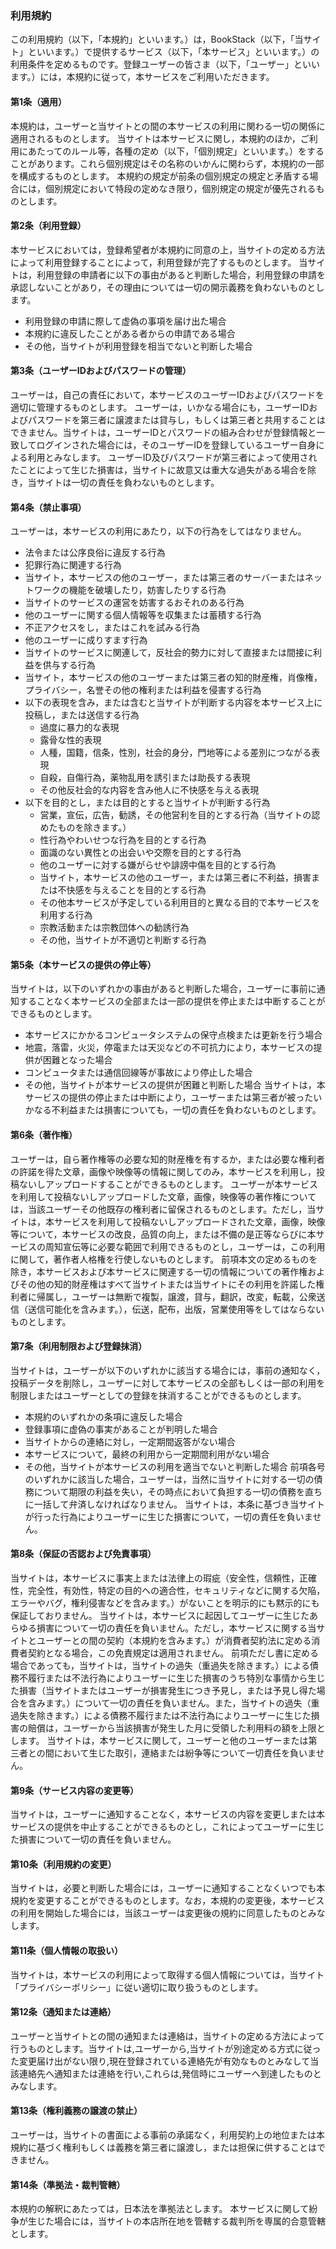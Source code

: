 ### 利用規約
この利用規約（以下，「本規約」といいます。）は，BookStack（以下，「当サイト」といいます。）で提供するサービス（以下，「本サービス」といいます。）の利用条件を定めるものです。登録ユーザーの皆さま（以下，「ユーザー」といいます。）には，本規約に従って，本サービスをご利用いただきます。

#### 第1条（適用）
本規約は，ユーザーと当サイトとの間の本サービスの利用に関わる一切の関係に適用されるものとします。
当サイトは本サービスに関し，本規約のほか，ご利用にあたってのルール等，各種の定め（以下，「個別規定」といいます。）をすることがあります。これら個別規定はその名称のいかんに関わらず，本規約の一部を構成するものとします。
本規約の規定が前条の個別規定の規定と矛盾する場合には，個別規定において特段の定めなき限り，個別規定の規定が優先されるものとします。

#### 第2条（利用登録）
本サービスにおいては，登録希望者が本規約に同意の上，当サイトの定める方法によって利用登録することによって，利用登録が完了するものとします。
当サイトは，利用登録の申請者に以下の事由があると判断した場合，利用登録の申請を承認しないことがあり，その理由については一切の開示義務を負わないものとします。
* 利用登録の申請に際して虚偽の事項を届け出た場合
* 本規約に違反したことがある者からの申請である場合
* その他，当サイトが利用登録を相当でないと判断した場合

#### 第3条（ユーザーIDおよびパスワードの管理）
ユーザーは，自己の責任において，本サービスのユーザーIDおよびパスワードを適切に管理するものとします。
ユーザーは，いかなる場合にも，ユーザーIDおよびパスワードを第三者に譲渡または貸与し，もしくは第三者と共用することはできません。当サイトは，ユーザーIDとパスワードの組み合わせが登録情報と一致してログインされた場合には，そのユーザーIDを登録しているユーザー自身による利用とみなします。
ユーザーID及びパスワードが第三者によって使用されたことによって生じた損害は，当サイトに故意又は重大な過失がある場合を除き，当サイトは一切の責任を負わないものとします。

#### 第4条（禁止事項）
ユーザーは，本サービスの利用にあたり，以下の行為をしてはなりません。

* 法令または公序良俗に違反する行為
* 犯罪行為に関連する行為
* 当サイト，本サービスの他のユーザー，または第三者のサーバーまたはネットワークの機能を破壊したり，妨害したりする行為
* 当サイトのサービスの運営を妨害するおそれのある行為
* 他のユーザーに関する個人情報等を収集または蓄積する行為
* 不正アクセスをし，またはこれを試みる行為
* 他のユーザーに成りすます行為
* 当サイトのサービスに関連して，反社会的勢力に対して直接または間接に利益を供与する行為
* 当サイト，本サービスの他のユーザーまたは第三者の知的財産権，肖像権，プライバシー，名誉その他の権利または利益を侵害する行為
* 以下の表現を含み，または含むと当サイトが判断する内容を本サービス上に投稿し，または送信する行為   
  * 過度に暴力的な表現
  * 露骨な性的表現
  * 人種，国籍，信条，性別，社会的身分，門地等による差別につながる表現
  * 自殺，自傷行為，薬物乱用を誘引または助長する表現
  * その他反社会的な内容を含み他人に不快感を与える表現
* 以下を目的とし，または目的とすると当サイトが判断する行為
  * 営業，宣伝，広告，勧誘，その他営利を目的とする行為（当サイトの認めたものを除きます。）
  * 性行為やわいせつな行為を目的とする行為
  * 面識のない異性との出会いや交際を目的とする行為
  * 他のユーザーに対する嫌がらせや誹謗中傷を目的とする行為
  * 当サイト，本サービスの他のユーザー，または第三者に不利益，損害または不快感を与えることを目的とする行為
  * その他本サービスが予定している利用目的と異なる目的で本サービスを利用する行為
  * 宗教活動または宗教団体への勧誘行為
  * その他，当サイトが不適切と判断する行為

#### 第5条（本サービスの提供の停止等）
当サイトは，以下のいずれかの事由があると判断した場合，ユーザーに事前に通知することなく本サービスの全部または一部の提供を停止または中断することができるものとします。
* 本サービスにかかるコンピュータシステムの保守点検または更新を行う場合
* 地震，落雷，火災，停電または天災などの不可抗力により，本サービスの提供が困難となった場合
* コンピュータまたは通信回線等が事故により停止した場合
* その他，当サイトが本サービスの提供が困難と判断した場合
当サイトは，本サービスの提供の停止または中断により，ユーザーまたは第三者が被ったいかなる不利益または損害についても，一切の責任を負わないものとします。

#### 第6条（著作権）
ユーザーは，自ら著作権等の必要な知的財産権を有するか，または必要な権利者の許諾を得た文章，画像や映像等の情報に関してのみ，本サービスを利用し，投稿ないしアップロードすることができるものとします。
ユーザーが本サービスを利用して投稿ないしアップロードした文章，画像，映像等の著作権については，当該ユーザーその他既存の権利者に留保されるものとします。ただし，当サイトは，本サービスを利用して投稿ないしアップロードされた文章，画像，映像等について，本サービスの改良，品質の向上，または不備の是正等ならびに本サービスの周知宣伝等に必要な範囲で利用できるものとし，ユーザーは，この利用に関して，著作者人格権を行使しないものとします。
前項本文の定めるものを除き，本サービスおよび本サービスに関連する一切の情報についての著作権およびその他の知的財産権はすべて当サイトまたは当サイトにその利用を許諾した権利者に帰属し，ユーザーは無断で複製，譲渡，貸与，翻訳，改変，転載，公衆送信（送信可能化を含みます。），伝送，配布，出版，営業使用等をしてはならないものとします。

#### 第7条（利用制限および登録抹消）
当サイトは，ユーザーが以下のいずれかに該当する場合には，事前の通知なく，投稿データを削除し，ユーザーに対して本サービスの全部もしくは一部の利用を制限しまたはユーザーとしての登録を抹消することができるものとします。
* 本規約のいずれかの条項に違反した場合
* 登録事項に虚偽の事実があることが判明した場合
* 当サイトからの連絡に対し，一定期間返答がない場合
* 本サービスについて，最終の利用から一定期間利用がない場合
* その他，当サイトが本サービスの利用を適当でないと判断した場合
前項各号のいずれかに該当した場合，ユーザーは，当然に当サイトに対する一切の債務について期限の利益を失い，その時点において負担する一切の債務を直ちに一括して弁済しなければなりません。
当サイトは，本条に基づき当サイトが行った行為によりユーザーに生じた損害について，一切の責任を負いません。

#### 第8条（保証の否認および免責事項）
当サイトは，本サービスに事実上または法律上の瑕疵（安全性，信頼性，正確性，完全性，有効性，特定の目的への適合性，セキュリティなどに関する欠陥，エラーやバグ，権利侵害などを含みます。）がないことを明示的にも黙示的にも保証しておりません。
当サイトは，本サービスに起因してユーザーに生じたあらゆる損害について一切の責任を負いません。ただし，本サービスに関する当サイトとユーザーとの間の契約（本規約を含みます。）が消費者契約法に定める消費者契約となる場合，この免責規定は適用されません。
前項ただし書に定める場合であっても，当サイトは，当サイトの過失（重過失を除きます。）による債務不履行または不法行為によりユーザーに生じた損害のうち特別な事情から生じた損害（当サイトまたはユーザーが損害発生につき予見し，または予見し得た場合を含みます。）について一切の責任を負いません。また，当サイトの過失（重過失を除きます。）による債務不履行または不法行為によりユーザーに生じた損害の賠償は，ユーザーから当該損害が発生した月に受領した利用料の額を上限とします。
当サイトは，本サービスに関して，ユーザーと他のユーザーまたは第三者との間において生じた取引，連絡または紛争等について一切責任を負いません。

#### 第9条（サービス内容の変更等）
当サイトは，ユーザーに通知することなく，本サービスの内容を変更しまたは本サービスの提供を中止することができるものとし，これによってユーザーに生じた損害について一切の責任を負いません。

#### 第10条（利用規約の変更）
当サイトは，必要と判断した場合には，ユーザーに通知することなくいつでも本規約を変更することができるものとします。なお，本規約の変更後，本サービスの利用を開始した場合には，当該ユーザーは変更後の規約に同意したものとみなします。

#### 第11条（個人情報の取扱い）
当サイトは，本サービスの利用によって取得する個人情報については，当サイト「プライバシーポリシー」に従い適切に取り扱うものとします。

#### 第12条（通知または連絡）
ユーザーと当サイトとの間の通知または連絡は，当サイトの定める方法によって行うものとします。当サイトは,ユーザーから,当サイトが別途定める方式に従った変更届け出がない限り,現在登録されている連絡先が有効なものとみなして当該連絡先へ通知または連絡を行い,これらは,発信時にユーザーへ到達したものとみなします。

#### 第13条（権利義務の譲渡の禁止）
ユーザーは，当サイトの書面による事前の承諾なく，利用契約上の地位または本規約に基づく権利もしくは義務を第三者に譲渡し，または担保に供することはできません。

#### 第14条（準拠法・裁判管轄）
本規約の解釈にあたっては，日本法を準拠法とします。
本サービスに関して紛争が生じた場合には，当サイトの本店所在地を管轄する裁判所を専属的合意管轄とします。
